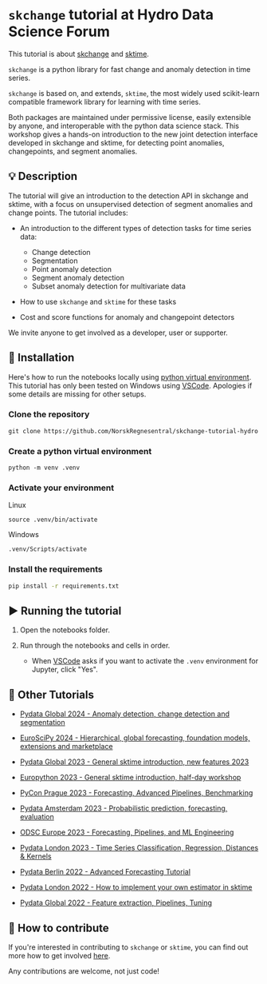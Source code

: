 `skchange` tutorial at Hydro Data Science Forum
============================================================

This tutorial is about [skchange] and [sktime].

`skchange` is a python library for fast change and anomaly detection in time series.

`skchange` is based on, and extends, `sktime`, the most widely used scikit-learn compatible framework library for learning with time series.

Both packages are maintained under permissive license, easily extensible by anyone, and interoperable with the python data science stack.
This workshop gives a hands-on introduction to the new joint detection interface developed in skchange and sktime, for detecting point anomalies, changepoints, and segment anomalies.

[skchange]: https://skchange.readthedocs.io/en/latest/
[sktime]: https://www.sktime.net

## :bulb: Description

The tutorial will give an introduction to the detection API in skchange and sktime, with a focus on unsupervised detection of segment anomalies and change points. The tutorial includes:

- An introduction to the different types of detection tasks for time series data:

    * Change detection
    * Segmentation
    * Point anomaly detection
    * Segment anomaly detection
    * Subset anomaly detection for multivariate data
- How to use `skchange` and `sktime` for these tasks
- Cost and score functions for anomaly and changepoint detectors

We invite anyone to get involved as a developer, user or supporter.

[clone]: https://help.github.com/en/github/creating-cloning-and-archiving-repositories/cloning-a-repository
[conda]: https://docs.conda.io/en/latest/
[installation instructions]: https://www.sktime.net/en/latest/installation.html

## :floppy_disk: Installation

Here's how to run the notebooks locally using [python virtual environment].
This tutorial has only been tested on Windows using [VSCode].
Apologies if some details are missing for other setups.

[VSCode]: https://code.visualstudio.com/
[python virtual environment]: https://docs.python.org/3/tutorial/venv.html

### Clone the repository
```
git clone https://github.com/NorskRegnesentral/skchange-tutorial-hydro
```

### Create a python virtual environment
```
python -m venv .venv
```

### Activate your environment

Linux
```
source .venv/bin/activate
```
Windows
```
.venv/Scripts/activate
```

### Install the requirements
```sh
pip install -r requirements.txt
```

## :arrow_forward: Running the tutorial

1. Open the notebooks folder.
2. Run through the notebooks and cells in order.

    * When [VSCode] asks if you want to activate the `.venv` environment for Jupyter, click "Yes".


## :movie_camera: Other Tutorials

 - [Pydata Global 2024 - Anomaly detection, change detection and segmentation](
    https://github.com/sktime/sktime-tutorial-pydata-global-2024)
- [EuroSciPy 2024 - Hierarchical, global forecasting, foundation models, extensions and marketplace](https://github.com/sktime/sktime-workshop-euroscipy2024)

- [Pydata Global 2023 - General sktime introduction, new features 2023](https://github.com/sktime/sktime-tutorial-pydata-global-2023)

- [Europython 2023 - General sktime introduction, half-day workshop](https://github.com/sktime/sktime-tutorial-europython-2023)

- [PyCon Prague 2023 - Forecasting, Advanced Pipelines, Benchmarking](https://github.com/sktime/sktime-tutorial-pydata-global-2023)

- [Pydata Amsterdam 2023 - Probabilistic prediction, forecasting, evaluation](https://github.com/sktime/sktime-tutorial-pydata-Amsterdam-2023)

- [ODSC Europe 2023 - Forecasting, Pipelines, and ML Engineering](https://github.com/sktime/sktime-tutorial-ODSC-Europe-2023)

- [Pydata London 2023 - Time Series Classification, Regression, Distances & Kernels](https://github.com/sktime/sktime-tutorial-pydata-london-2023)

- [Pydata Berlin 2022 - Advanced Forecasting Tutorial](https://www.youtube.com/watch?v=4Rf9euAhjNc)

- [Pydata London 2022 - How to implement your own estimator in sktime](https://www.youtube.com/watch?v=S_3ewcvs_pg)

- [Pydata Global 2022 - Feature extraction, Pipelines, Tuning](https://github.com/sktime/sktime-tutorial-pydata-global-2022)


## :wave: How to contribute

If you're interested in contributing to `skchange` or `sktime`,
you can find out more how to get involved [here](https://www.sktime.net/en/latest/get_involved.html).

Any contributions are welcome, not just code!
